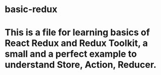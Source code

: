 # basic-redux

# This is a file for learning basics of React Redux and Redux Toolkit, a small and a perfect example to understand Store, Action, Reducer.

